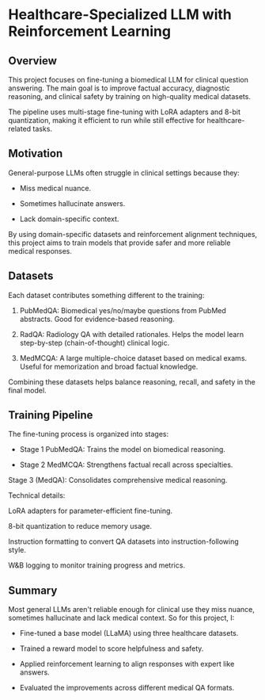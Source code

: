 # Healthcare-Specialized LLM with Reinforcement Learning

## Overview
This project focuses on fine-tuning a biomedical LLM for clinical question answering. The main goal is to improve factual accuracy, diagnostic reasoning, and clinical safety by training on high-quality medical datasets.

The pipeline uses multi-stage fine-tuning with LoRA adapters and 8-bit quantization, making it efficient to run while still effective for healthcare-related tasks.

## Motivation

General-purpose LLMs often struggle in clinical settings because they:

- Miss medical nuance.

- Sometimes hallucinate answers.

- Lack domain-specific context.

By using domain-specific datasets and reinforcement alignment techniques, this project aims to train models that provide safer and more reliable medical responses.

## Datasets

Each dataset contributes something different to the training:

1. PubMedQA: Biomedical yes/no/maybe questions from PubMed abstracts. Good for evidence-based reasoning.

2. RadQA: Radiology QA with detailed rationales. Helps the model learn step-by-step (chain-of-thought) clinical logic.

3. MedMCQA: A large multiple-choice dataset based on medical exams. Useful for memorization and broad factual knowledge.

Combining these datasets helps balance reasoning, recall, and safety in the final model.

## Training Pipeline

The fine-tuning process is organized into stages:

- Stage 1 PubMedQA: Trains the model on biomedical reasoning.

- Stage 2 MedMCQA: Strengthens factual recall across specialties.

Stage 3 (MedQA): Consolidates comprehensive medical reasoning.

Technical details:

LoRA adapters for parameter-efficient fine-tuning.

8-bit quantization to reduce memory usage.

Instruction formatting to convert QA datasets into instruction-following style.

W&B logging to monitor training progress and metrics.

## Summary
Most general LLMs aren't reliable enough for clinical use they miss nuance, sometimes hallucinate and lack medical context. So for this project, I:

- Fine-tuned a base model (LLaMA) using three healthcare datasets.

- Trained a reward model to score helpfulness and safety.

- Applied reinforcement learning to align responses with expert like answers.

- Evaluated the improvements across different medical QA formats.
